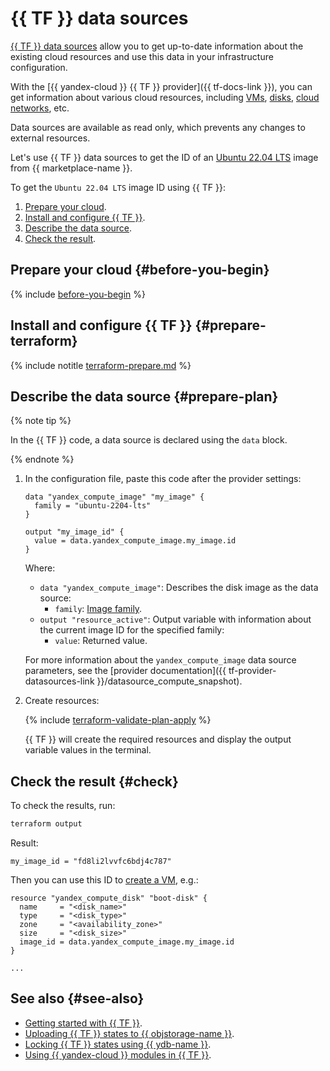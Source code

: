 # {{ TF }} data sources

[{{ TF }} data sources](https://developer.hashicorp.com/terraform/language/data-sources) allow you to get up-to-date information about the existing cloud resources and use this data in your infrastructure configuration.

With the [{{ yandex-cloud }} {{ TF }} provider]({{ tf-docs-link }}), you can get information about various cloud resources, including [VMs](../../compute/concepts/vm.md), [disks](../../compute/concepts/disk.md), [cloud networks](../../vpc/concepts/network.md), etc.

Data sources are available as read only, which prevents any changes to external resources.

Let's use {{ TF }} data sources to get the ID of an [Ubuntu 22.04 LTS](marketplace/products/yc/ubuntu-22-04-lts) image from {{ marketplace-name }}.

To get the `Ubuntu 22.04 LTS` image ID using {{ TF }}:

1. [Prepare your cloud](#before-you-begin).
1. [Install and configure {{ TF }}](#prepare-terraform).
1. [Describe the data source](#prepare-plan).
1. [Check the result](#check).

## Prepare your cloud {#before-you-begin}

{% include [before-you-begin](../_tutorials_includes/before-you-begin.md) %}

## Install and configure {{ TF }} {#prepare-terraform}

{% include notitle [terraform-prepare.md](../../_tutorials/infrastructure/terraform-prepare.md) %}

## Describe the data source {#prepare-plan}

{% note tip %}

In the {{ TF }} code, a data source is declared using the `data` block.

{% endnote %}

1. In the configuration file, paste this code after the provider settings:

   ```
   data "yandex_compute_image" "my_image" {
     family = "ubuntu-2204-lts"
   }

   output "my_image_id" {
     value = data.yandex_compute_image.my_image.id
   }
   ```

   Where:

   * `data "yandex_compute_image"`: Describes the disk image as the data source:
      * `family`: [Image family](../../compute/concepts/image.md#family).
   * `output "resource_active"`: Output variable with information about the current image ID for the specified family:
      * `value`: Returned value.

   For more information about the `yandex_compute_image` data source parameters, see the [provider documentation]({{ tf-provider-datasources-link }}/datasource_compute_snapshot).

1. Create resources:

   {% include [terraform-validate-plan-apply](../_tutorials_includes/terraform-validate-plan-apply.md) %}

   {{ TF }} will create the required resources and display the output variable values in the terminal.

## Check the result {#check}

To check the results, run:

```bash
terraform output
```

Result:

```
my_image_id = "fd8li2lvvfc6bdj4c787"
```

Then you can use this ID to [create a VM](../../compute/operations/images-with-pre-installed-software/create.md), e.g.:

```
resource "yandex_compute_disk" "boot-disk" {
  name     = "<disk_name>"
  type     = "<disk_type>"
  zone     = "<availability_zone>"
  size     = "<disk_size>"
  image_id = data.yandex_compute_image.my_image.id
}

...
```

## See also {#see-also}

* [Getting started with {{ TF }}](../../tutorials/infrastructure-management/terraform-quickstart.md).
* [Uploading {{ TF }} states to {{ objstorage-name }}](../../tutorials/infrastructure-management/terraform-state-storage.md).
* [Locking {{ TF }} states using {{ ydb-name }}](../../tutorials/infrastructure-management/terraform-state-lock.md).
* [Using {{ yandex-cloud }} modules in {{ TF }}](../../tutorials/infrastructure-management/terraform-modules.md).